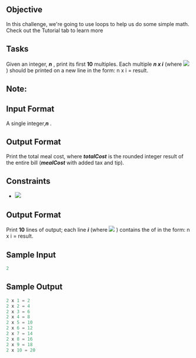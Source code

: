 ## Objective
In this challenge, we're going to use loops to help us do some simple math. Check out the Tutorial tab to learn more

## Tasks
Given an integer, ***n*** , print its first **10** multiples. Each multiple ***n x i*** (where <img src="https://user-images.githubusercontent.com/55524257/91455300-8599e980-e847-11ea-97a1-d82e7573e9f8.gif" /> ) should be printed on a new line in the form: n x i = result.
## Note:



## Input Format
A single integer,***n*** .
## Output Format
Print the total meal cost, where ***totalCost*** is the rounded integer result of the entire bill (***mealCost*** with added tax and tip).

## Constraints
- <img src="https://user-images.githubusercontent.com/55524257/91455522-cb56b200-e847-11ea-822d-4fab89349a37.gif" />


## Output Format
Print **10** lines of output; each line ***i*** (where <img src="https://user-images.githubusercontent.com/55524257/91461849-1de79c80-e84f-11ea-8aa0-86794e888e96.gif" /> ) contains the  of  in the form: 
n x i = result.
## Sample Input
```python
2
```
## Sample Output
```python
2 x 1 = 2
2 x 2 = 4
2 x 3 = 6
2 x 4 = 8
2 x 5 = 10
2 x 6 = 12
2 x 7 = 14
2 x 8 = 16
2 x 9 = 18
2 x 10 = 20
```
